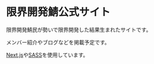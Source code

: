 # 限界開発鯖公式サイト

限界開発鯖民が勢いで限界開発した結果生まれたサイトです。

メンバー紹介やブログなどを掲載予定です。

[Next.js](https://nextjs.org/)や[SASS](https://sass-lang.com/)を使用しています。
